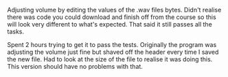 Adjusting volume by editing the values of the .wav files bytes. Didn't realise there was code you could download and finish off from the course so this will look very different to what's expected. That said it still passes all the tasks. 

Spent 2 hours trying to get it to pass the tests. Originally the program was adjusting the volume just fine but shaved off the header every time I saved the new file. Had to look at the size of the file to realise it was doing this. This version should have no problems with that.
